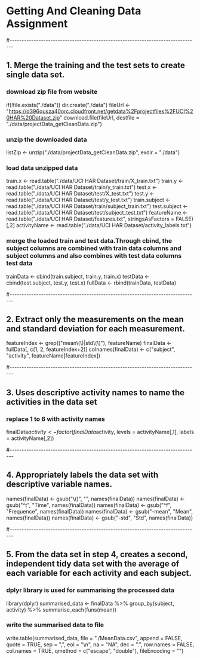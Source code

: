 # Getting And Cleaning Data Assignment
#-------------------------------------------------------------------------------
## 1. Merge the training and the test sets to create single data set.

### download zip file from website
if(!file.exists("./data")) dir.create("./data")
fileUrl <- "https://d396qusza40orc.cloudfront.net/getdata%2Fprojectfiles%2FUCI%20HAR%20Dataset.zip"
download.file(fileUrl, destfile = "./data/projectData_getCleanData.zip")

### unzip the downloaded data 
listZip <- unzip("./data/projectData_getCleanData.zip", exdir = "./data")

### load data unzipped data 
train.x <- read.table("./data/UCI HAR Dataset/train/X_train.txt")
train.y <- read.table("./data/UCI HAR Dataset/train/y_train.txt")
test.x <- read.table("./data/UCI HAR Dataset/test/X_test.txt")
test.y <- read.table("./data/UCI HAR Dataset/test/y_test.txt")
train.subject <- read.table("./data/UCI HAR Dataset/train/subject_train.txt")
test.subject <- read.table("./data/UCI HAR Dataset/test/subject_test.txt")
featureName <- read.table("./data/UCI HAR Dataset/features.txt", stringsAsFactors = FALSE)[,2]
activityName <- read.table("./data/UCI HAR Dataset/activity_labels.txt")

### merge the loaded train and test data.Through cbind, the subject columns are combined with train data columns and subject columns and also combines with test data columns test data 
trainData <- cbind(train.subject, train.y, train.x)
testData <- cbind(test.subject, test.y, test.x)
fullData <- rbind(trainData, testData)

#-------------------------------------------------------------------------------
## 2. Extract only the measurements on the mean and standard deviation for each measurement. 

featureIndex <- grep(("mean\\(\\)|std\\(\\)"), featureName)
finalData <- fullData[, c(1, 2, featureIndex+2)]
colnames(finalData) <- c("subject", "activity", featureName[featureIndex])

#-------------------------------------------------------------------------------
## 3. Uses descriptive activity names to name the activities in the data set

### replace 1 to 6 with activity names
finalData$activity <- factor(finalData$activity, levels = activityName[,1], labels = activityName[,2])

#-------------------------------------------------------------------------------
## 4. Appropriately labels the data set with descriptive variable names.
names(finalData) <- gsub("\\()", "", names(finalData))
names(finalData) <- gsub("^t", "Time", names(finalData))
names(finalData) <- gsub("^f", "Frequence", names(finalData))
names(finalData) <- gsub("-mean", "Mean", names(finalData))
names(finalData) <- gsub("-std", "Std", names(finalData))

#-------------------------------------------------------------------------------
## 5. From the data set in step 4, creates a second, independent tidy data set with the average of each variable for each activity and each subject.
### dplyr library is used for summarising the processed data
library(dplyr)
summarised_data <- finalData %>%
    group_by(subject, activity) %>%
    summarise_each(funs(mean))

### write the summarised data to file
write.table(summarised_data, file = "./MeanData.csv", append = FALSE, quote = TRUE, sep = ",",
            eol = "\n", na = "NA", dec = ".", row.names = FALSE,
            col.names = TRUE, qmethod = c("escape", "double"),
            fileEncoding = "")